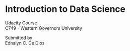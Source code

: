 # Introduction to Data Science
Udacity Course  
C749 - Western Governors University  

Submitted by  
Ednalyn C. De Dios  
